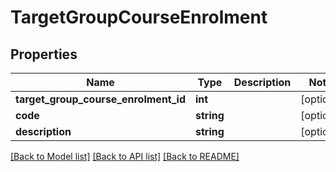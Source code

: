 # TargetGroupCourseEnrolment

## Properties
Name | Type | Description | Notes
------------ | ------------- | ------------- | -------------
**target_group_course_enrolment_id** | **int** |  | [optional] 
**code** | **string** |  | [optional] 
**description** | **string** |  | [optional] 

[[Back to Model list]](../../README.md#documentation-for-models) [[Back to API list]](../../README.md#documentation-for-api-endpoints) [[Back to README]](../../README.md)

